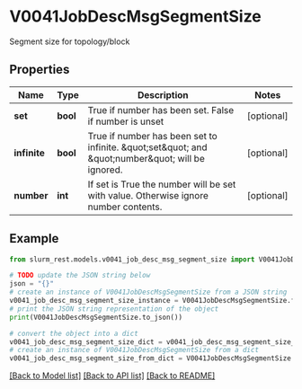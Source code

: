 # V0041JobDescMsgSegmentSize

Segment size for topology/block

## Properties

Name | Type | Description | Notes
------------ | ------------- | ------------- | -------------
**set** | **bool** | True if number has been set. False if number is unset | [optional] 
**infinite** | **bool** | True if number has been set to infinite. \&quot;set\&quot; and \&quot;number\&quot; will be ignored. | [optional] 
**number** | **int** | If set is True the number will be set with value. Otherwise ignore number contents. | [optional] 

## Example

```python
from slurm_rest.models.v0041_job_desc_msg_segment_size import V0041JobDescMsgSegmentSize

# TODO update the JSON string below
json = "{}"
# create an instance of V0041JobDescMsgSegmentSize from a JSON string
v0041_job_desc_msg_segment_size_instance = V0041JobDescMsgSegmentSize.from_json(json)
# print the JSON string representation of the object
print(V0041JobDescMsgSegmentSize.to_json())

# convert the object into a dict
v0041_job_desc_msg_segment_size_dict = v0041_job_desc_msg_segment_size_instance.to_dict()
# create an instance of V0041JobDescMsgSegmentSize from a dict
v0041_job_desc_msg_segment_size_from_dict = V0041JobDescMsgSegmentSize.from_dict(v0041_job_desc_msg_segment_size_dict)
```
[[Back to Model list]](../README.md#documentation-for-models) [[Back to API list]](../README.md#documentation-for-api-endpoints) [[Back to README]](../README.md)


